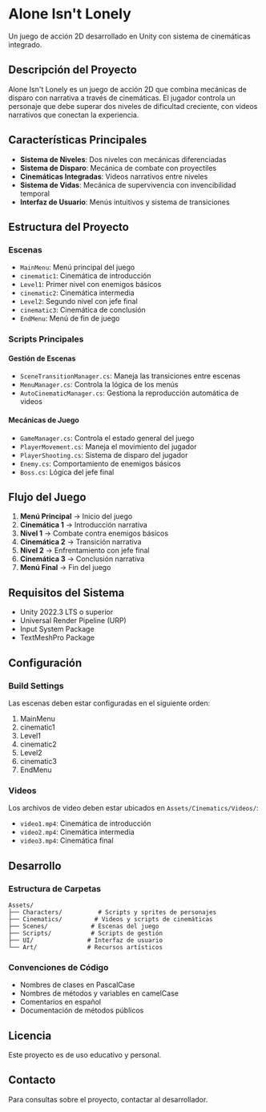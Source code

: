 # Alone Isn't Lonely

Un juego de acción 2D desarrollado en Unity con sistema de cinemáticas integrado.

## Descripción del Proyecto

Alone Isn't Lonely es un juego de acción 2D que combina mecánicas de disparo con narrativa a través de cinemáticas. El jugador controla un personaje que debe superar dos niveles de dificultad creciente, con videos narrativos que conectan la experiencia.

## Características Principales

- **Sistema de Niveles**: Dos niveles con mecánicas diferenciadas
- **Sistema de Disparo**: Mecánica de combate con proyectiles
- **Cinemáticas Integradas**: Videos narrativos entre niveles
- **Sistema de Vidas**: Mecánica de supervivencia con invencibilidad temporal
- **Interfaz de Usuario**: Menús intuitivos y sistema de transiciones

## Estructura del Proyecto

### Escenas
- `MainMenu`: Menú principal del juego
- `cinematic1`: Cinemática de introducción
- `Level1`: Primer nivel con enemigos básicos
- `cinematic2`: Cinemática intermedia
- `Level2`: Segundo nivel con jefe final
- `cinematic3`: Cinemática de conclusión
- `EndMenu`: Menú de fin de juego

### Scripts Principales

#### Gestión de Escenas
- `SceneTransitionManager.cs`: Maneja las transiciones entre escenas
- `MenuManager.cs`: Controla la lógica de los menús
- `AutoCinematicManager.cs`: Gestiona la reproducción automática de videos

#### Mecánicas de Juego
- `GameManager.cs`: Controla el estado general del juego
- `PlayerMovement.cs`: Maneja el movimiento del jugador
- `PlayerShooting.cs`: Sistema de disparo del jugador
- `Enemy.cs`: Comportamiento de enemigos básicos
- `Boss.cs`: Lógica del jefe final

## Flujo del Juego

1. **Menú Principal** → Inicio del juego
2. **Cinemática 1** → Introducción narrativa
3. **Nivel 1** → Combate contra enemigos básicos
4. **Cinemática 2** → Transición narrativa
5. **Nivel 2** → Enfrentamiento con jefe final
6. **Cinemática 3** → Conclusión narrativa
7. **Menú Final** → Fin del juego

## Requisitos del Sistema

- Unity 2022.3 LTS o superior
- Universal Render Pipeline (URP)
- Input System Package
- TextMeshPro Package

## Configuración

### Build Settings
Las escenas deben estar configuradas en el siguiente orden:
1. MainMenu
2. cinematic1
3. Level1
4. cinematic2
5. Level2
6. cinematic3
7. EndMenu

### Videos
Los archivos de video deben estar ubicados en `Assets/Cinematics/Videos/`:
- `video1.mp4`: Cinemática de introducción
- `video2.mp4`: Cinemática intermedia
- `video3.mp4`: Cinemática final

## Desarrollo

### Estructura de Carpetas
```
Assets/
├── Characters/          # Scripts y sprites de personajes
├── Cinematics/         # Videos y scripts de cinemáticas
├── Scenes/            # Escenas del juego
├── Scripts/           # Scripts de gestión
├── UI/               # Interfaz de usuario
└── Art/              # Recursos artísticos
```

### Convenciones de Código
- Nombres de clases en PascalCase
- Nombres de métodos y variables en camelCase
- Comentarios en español
- Documentación de métodos públicos

## Licencia

Este proyecto es de uso educativo y personal.

## Contacto

Para consultas sobre el proyecto, contactar al desarrollador.
